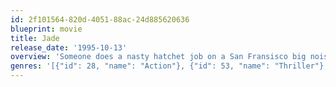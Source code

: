 ```yaml
---
id: 2f101564-820d-4051-88ac-24d885620636
blueprint: movie
title: Jade
release_date: '1995-10-13'
overview: 'Someone does a nasty hatchet job on a San Fransisco big noise and the Assistant D.A. takes charge of the investigation. Through a web of blackmail and prostitution involving the Governor, an old lover of the law man emerges as a prime suspect and he has to deal with his personal feelings as well as the case.'
genres: '[{"id": 28, "name": "Action"}, {"id": 53, "name": "Thriller"}, {"id": 9648, "name": "Mystery"}, {"id": 10749, "name": "Romance"}]'
---
```

